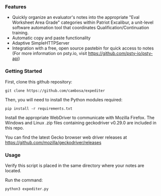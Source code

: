### Features
- Quickly organize an evaluator's notes into the appropriate "Eval Worksheet Area Grade" categories within Patriot Excalibur, a unit-level software automation tool that coordinates Qualification/Continuation training.
- Automatic copy and paste functionality
- Adaptive SimpleHTTPServer
- Integration with a free, open source pastebin for quick access to notes
  (For more information on psty.io, visit https://github.com/psty-io/psty-api)

### Getting Started
First, clone this github repository:
```
git clone https://github.com/cambosa/expediter
```

Then, you will need to install the Python modules required:
```
pip install -r requirements.txt
```
Install the appropriate WebDriver to communicate with Mozilla Firefox.
The Windows and Linux .zip files containing geckodriver v0.29.0 are included in this repo.

You can find the latest Gecko browser web driver releases at https://github.com/mozilla/geckodriver/releases

### Usage   
Verify this script is placed in the same directory where your notes are located.

Run the command:
```
python3 expediter.py
```
